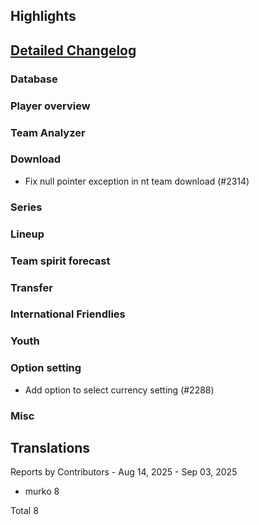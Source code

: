## Highlights


## [Detailed Changelog](https://github.com/ho-dev/HattrickOrganizer/milestone/27)

### Database

### Player overview

### Team Analyzer


### Download 
* Fix null pointer exception in nt team download (#2314)


### Series

### Lineup


### Team spirit forecast


### Transfer

### International Friendlies

### Youth

### Option setting
* Add option to select currency setting (#2288)

### Misc

## Translations

Reports by Contributors - Aug 14, 2025 - Sep 03, 2025

* murko 8

Total 8

